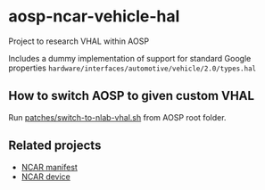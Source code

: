 # aosp-ncar-vehicle-hal

Project to research VHAL within AOSP

Includes a dummy implementation of support for standard Google properties `hardware/interfaces/automotive/vehicle/2.0/types.hal`

## How to switch AOSP to given custom VHAL

Run [patches/switch-to-nlab-vhal.sh](patches/switch-to-nlab-vhal.sh) from AOSP root folder.

## Related projects

- [NCAR manifest](https://github.com/nkh-lab/aosp-ncar-manifest)
- [NCAR device](https://github.com/nkh-lab/aosp-ncar-device)
